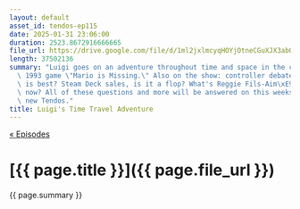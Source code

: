 ```yaml
---
layout: default
asset_id: tendos-ep115
date: 2025-01-31 23:06:00
duration: 2523.8672916666665
file_url: https://drive.google.com/file/d/1ml2jxlmcyqHOYjOtneCGuXJX3abQyhN2/view?usp=sharing
length: 37502136
summary: "Luigi goes on an adventure throughout time and space in the cult classic\
  \ 1993 game \"Mario is Missing.\" Also on the show: controller debate, which one\
  \ is best? Steam Deck sales, is it a flop? What's Reggie Fils-Aim\xE9 got to say\
  \ now? All of these questions and more will be answered on this weeks thrilling\
  \ new Tendos."
title: Luigi's Time Travel Adventure
---
```

[« Episodes](/tendos/episodes)

# [{{ page.title }}]({{ page.file_url }})
{{ page.summary }}
